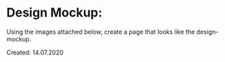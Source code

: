 # Design Mockup:
Using the images attached below, create a page that looks like the design-mockup.

Created: 14.07.2020